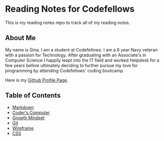 # Reading Notes for Codefellows

This is my reading notes repo to track all of my reading notes.

## About Me

My name is Gina. I am a student at Codefellows. I am a 6 year Navy veteran with a passion for Technology. After graduating with an Associate's in Computer Science I happily leapt into the IT field and worked Helpdesk for a few years before ultimately deciding to further pursue my love for programming by attending Codefellows' coding bootcamp.

Here is my [Github Profile Page](https://github.com/GinaHobbs).

## Table of Contents

* [Markdown](markdown.md)
* [Coder's Computer](coders-computer.md)
* [Growth Mindset](growth.md)
* [Git](git.md)
* [Wireframe](wireframe.md)
* [CSS](css.md)